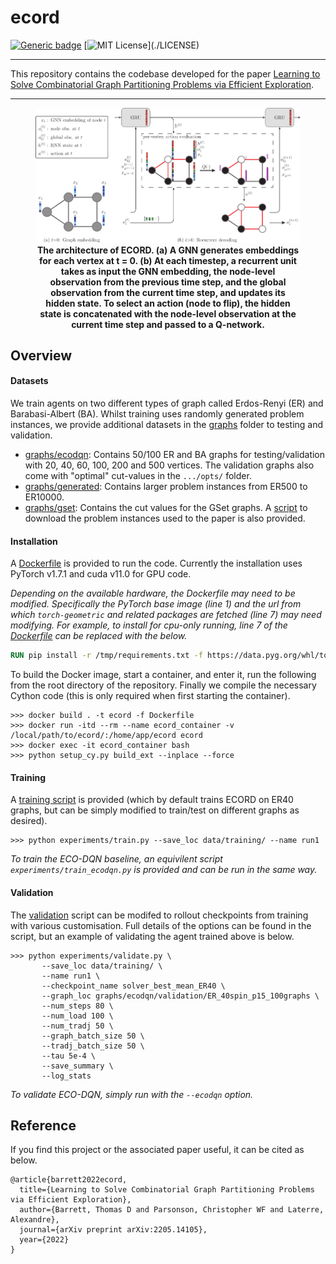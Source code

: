 # ecord

[![Generic badge](https://img.shields.io/badge/arXiv-2205.14105-<COLOR>.svg)](https://arxiv.org/abs/2205.14105)
[![MIT License](https://img.shields.io/apm/l/atomic-design-ui.svg?)](./LICENSE)

---

This repository contains the codebase developed for the paper [Learning to Solve Combinatorial Graph Partitioning Problems via Efficient Exploration](https://arxiv.org/abs/2205.14105).

---

<p align="center">
<figure>
<img src="imgs/ecord_architecture.png" style="width:250">
<figcaption align = "center"><b>The architecture of ECORD. (a) A GNN generates embeddings for each vertex at t = 0. (b) At each timestep, a recurrent unit takes as input the GNN embedding, the node-level observation from the previous time step, and the global observation from the current time step, and updates its hidden state. To select an action (node to flip), the hidden state is concatenated with the node-level observation at the current time step and passed to a Q-network.</b></figcaption>
</figure>
</p>
       
## Overview

#### Datasets


We train agents on two different types of graph called Erdos-Renyi (ER) and Barabasi-Albert (BA).  Whilst training uses randomly generated problem instances, we provide additional datasets in the [graphs](graphs) folder to testing and validation.

- [graphs/ecodqn](graphs/ecodqn): Contains 50/100 ER and BA graphs for testing/validation with  20, 40, 60, 100, 200 and 500 vertices.  The validation graphs also come with "optimal" cut-values in the ```.../opts/``` folder.
- [graphs/generated](graphs/generated): Contains larger problem instances from ER500 to ER10000.
- [graphs/gset](graphs/gset):  Contains the cut values for the GSet graphs.  A [script](graphs/download_gset.sh) to download the problem instances used to the paper is also provided.

#### Installation

A [Dockerfile](Dockerfile) is provided to run the code.  Currently the installation uses PyTorch v1.7.1 and cuda v11.0 for GPU code.

*Depending on the available hardware, the Dockerfile may need to be modified.  Specifically the PyTorch base image (line 1) and the url from which ```torch-geometric``` and related packages are fetched (line 7) may need modifying.  For example, to install for cpu-only running, line 7 of the [Dockerfile](Dockerfile) can be replaced with the below.*
```dockerfile
RUN pip install -r /tmp/requirements.txt -f https://data.pyg.org/whl/torch-1.7.1+cpu.html
```

To build the Docker image, start a container, and enter it, run the following from the root directory of the repository.  Finally we compile the necessary Cython code (this is only required when first starting the container). 
```commandline
>>> docker build . -t ecord -f Dockerfile
>>> docker run -itd --rm --name ecord_container -v /local/path/to/ecord/:/home/app/ecord ecord
>>> docker exec -it ecord_container bash
>>> python setup_cy.py build_ext --inplace --force
```

#### Training

A [training script](experiments/train.py) is provided (which by default trains ECORD on ER40 graphs, but can be simply modified to train/test on different graphs as desired).

```commandline
>>> python experiments/train.py --save_loc data/training/ --name run1
```

*To train the ECO-DQN baseline, an equivilent script ```experiments/train_ecodqn.py``` is provided and can be run in the same way.*

#### Validation

The [validation](experiments/validate.py) script can be modifed to rollout checkpoints from training with various customisation.  Full details of the options can be found in the script, but an example of validating the agent trained above is below.

```commandline
>>> python experiments/validate.py \
       --save_loc data/training/ \
       --name run1 \
       --checkpoint_name solver_best_mean_ER40 \
       --graph_loc graphs/ecodqn/validation/ER_40spin_p15_100graphs \
       --num_steps 80 \
       --num_load 100 \
       --num_tradj 50 \
       --graph_batch_size 50 \
       --tradj_batch_size 50 \
       --tau 5e-4 \
       --save_summary \
       --log_stats
```

*To validate ECO-DQN, simply run with the ```--ecodqn``` option.*

## Reference

If you find this project or the associated paper useful, it can be cited as below.

    @article{barrett2022ecord,
      title={Learning to Solve Combinatorial Graph Partitioning Problems via Efficient Exploration},
      author={Barrett, Thomas D and Parsonson, Christopher WF and Laterre, Alexandre},
      journal={arXiv preprint arXiv:2205.14105},
      year={2022}
    }

